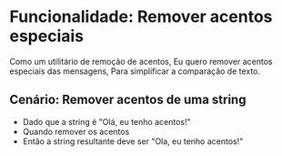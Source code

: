 # Funcionalidade: Remover acentos especiais

Como um utilitário de remoção de acentos,
Eu quero remover acentos especiais das mensagens,
Para simplificar a comparação de texto.

## Cenário: Remover acentos de uma string

- Dado que a string é "Olá, eu tenho acentos!"
- Quando remover os acentos
- Então a string resultante deve ser "Ola, eu tenho acentos!"
